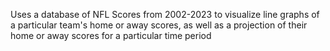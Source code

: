 Uses a database of NFL Scores from 2002-2023 to visualize line graphs of a particular team's home or away scores, as well as a projection of their home or away scores for a particular time period
